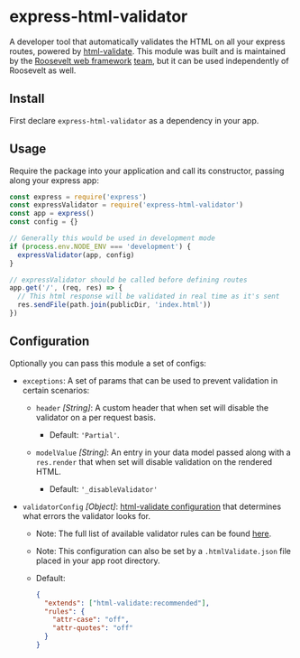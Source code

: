 # express-html-validator

A developer tool that automatically validates the HTML on all your express routes, powered by [html-validate](https://html-validate.org/). This module was built and is maintained by the [Roosevelt web framework](https://github.com/rooseveltframework/roosevelt) [team](https://github.com/orgs/rooseveltframework/people), but it can be used independently of Roosevelt as well.

## Install

First declare `express-html-validator` as a dependency in your app.

## Usage

Require the package into your application and call its constructor, passing along your express app:

```js
const express = require('express')
const expressValidator = require('express-html-validator')
const app = express()
const config = {}

// Generally this would be used in development mode
if (process.env.NODE_ENV === 'development') {
  expressValidator(app, config)
}

// expressValidator should be called before defining routes
app.get('/', (req, res) => {
  // This html response will be validated in real time as it's sent
  res.sendFile(path.join(publicDir, 'index.html'))
})
```

## Configuration

Optionally you can pass this module a set of configs:

- `exceptions`: A set of params that can be used to prevent validation in certain scenarios:

  - `header` *[String]*: A custom header that when set will disable the validator on a per request basis.

    - Default: `'Partial'`.

  - `modelValue` *[String]*: An entry in your data model passed along with a `res.render` that when set will disable validation on the rendered HTML.

    - Default: `'_disableValidator'`

- `validatorConfig` *[Object]*: [html-validate configuration](https://html-validate.org/usage/#configuration) that determines what errors the validator looks for.

  - Note: The full list of available validator rules can be found [here](https://html-validate.org/rules/).

  - Note: This configuration can also be set by a `.htmlValidate.json` file placed in your app root directory.

  - Default:

    ```json
    {
      "extends": ["html-validate:recommended"],
      "rules": {
        "attr-case": "off",
        "attr-quotes": "off"
      }
    }
    ```
